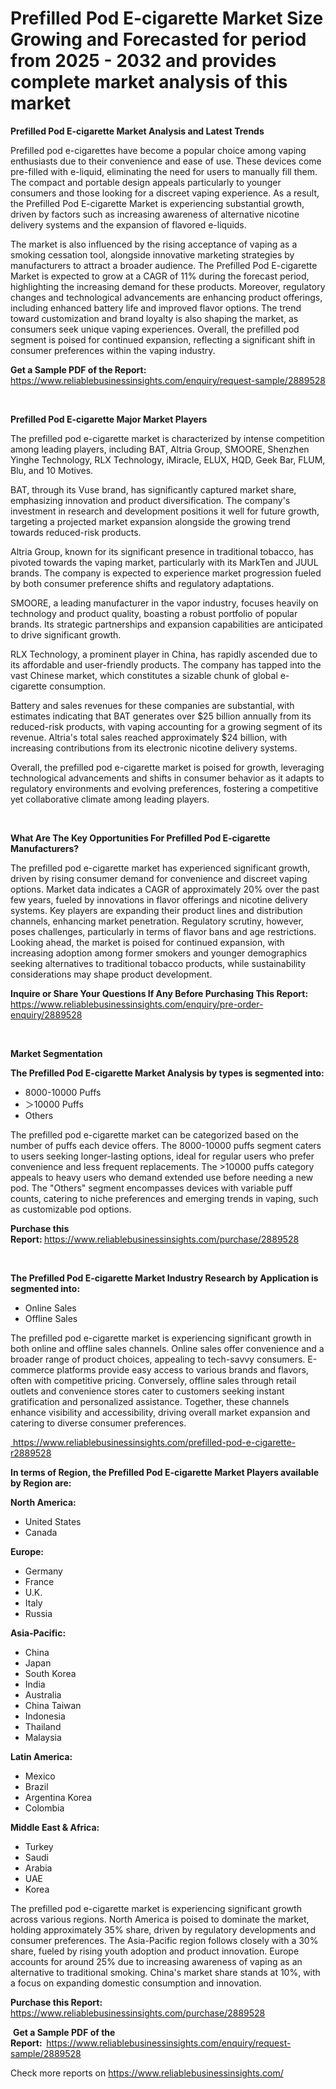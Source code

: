 <p><h1>Prefilled Pod E-cigarette Market Size Growing and Forecasted for period from 2025 - 2032 and provides complete market analysis of this market</h1></p><p><strong>Prefilled Pod E-cigarette Market Analysis and Latest Trends</strong></p>
<p><p>Prefilled pod e-cigarettes have become a popular choice among vaping enthusiasts due to their convenience and ease of use. These devices come pre-filled with e-liquid, eliminating the need for users to manually fill them. The compact and portable design appeals particularly to younger consumers and those looking for a discreet vaping experience. As a result, the Prefilled Pod E-cigarette Market is experiencing substantial growth, driven by factors such as increasing awareness of alternative nicotine delivery systems and the expansion of flavored e-liquids.</p><p>The market is also influenced by the rising acceptance of vaping as a smoking cessation tool, alongside innovative marketing strategies by manufacturers to attract a broader audience. The Prefilled Pod E-cigarette Market is expected to grow at a CAGR of 11% during the forecast period, highlighting the increasing demand for these products. Moreover, regulatory changes and technological advancements are enhancing product offerings, including enhanced battery life and improved flavor options. The trend toward customization and brand loyalty is also shaping the market, as consumers seek unique vaping experiences. Overall, the prefilled pod segment is poised for continued expansion, reflecting a significant shift in consumer preferences within the vaping industry.</p></p>
<p><strong>Get a Sample PDF of the Report:&nbsp;</strong> <a href="https://www.reliablebusinessinsights.com/enquiry/request-sample/2889528?utm_campaign=3003&utm_medium=2&utm_source=Github&utm_content=ia&utm_term=14032025&utm_id=prefilled-pod-e-cigarette">https://www.reliablebusinessinsights.com/enquiry/request-sample/2889528</a></p>
<p>&nbsp;</p>
<p><strong>Prefilled Pod E-cigarette Major Market Players</strong></p>
<p><p>The prefilled pod e-cigarette market is characterized by intense competition among leading players, including BAT, Altria Group, SMOORE, Shenzhen Yinghe Technology, RLX Technology, iMiracle, ELUX, HQD, Geek Bar, FLUM, Blu, and 10 Motives. </p><p>BAT, through its Vuse brand, has significantly captured market share, emphasizing innovation and product diversification. The company's investment in research and development positions it well for future growth, targeting a projected market expansion alongside the growing trend towards reduced-risk products.</p><p>Altria Group, known for its significant presence in traditional tobacco, has pivoted towards the vaping market, particularly with its MarkTen and JUUL brands. The company is expected to experience market progression fueled by both consumer preference shifts and regulatory adaptations.</p><p>SMOORE, a leading manufacturer in the vapor industry, focuses heavily on technology and product quality, boasting a robust portfolio of popular brands. Its strategic partnerships and expansion capabilities are anticipated to drive significant growth.</p><p>RLX Technology, a prominent player in China, has rapidly ascended due to its affordable and user-friendly products. The company has tapped into the vast Chinese market, which constitutes a sizable chunk of global e-cigarette consumption.</p><p>Battery and sales revenues for these companies are substantial, with estimates indicating that BAT generates over $25 billion annually from its reduced-risk products, with vaping accounting for a growing segment of its revenue. Altria's total sales reached approximately $24 billion, with increasing contributions from its electronic nicotine delivery systems. </p><p>Overall, the prefilled pod e-cigarette market is poised for growth, leveraging technological advancements and shifts in consumer behavior as it adapts to regulatory environments and evolving preferences, fostering a competitive yet collaborative climate among leading players.</p></p>
<p>&nbsp;</p>
<p><strong>What Are The Key Opportunities For Prefilled Pod E-cigarette Manufacturers?</strong></p>
<p><p>The prefilled pod e-cigarette market has experienced significant growth, driven by rising consumer demand for convenience and discreet vaping options. Market data indicates a CAGR of approximately 20% over the past few years, fueled by innovations in flavor offerings and nicotine delivery systems. Key players are expanding their product lines and distribution channels, enhancing market penetration. Regulatory scrutiny, however, poses challenges, particularly in terms of flavor bans and age restrictions. Looking ahead, the market is poised for continued expansion, with increasing adoption among former smokers and younger demographics seeking alternatives to traditional tobacco products, while sustainability considerations may shape product development.</p></p>
<p><strong>Inquire or Share Your Questions If Any Before Purchasing This Report:</strong> <a href="https://www.reliablebusinessinsights.com/enquiry/pre-order-enquiry/2889528?utm_campaign=3003&utm_medium=2&utm_source=Github&utm_content=ia&utm_term=14032025&utm_id=prefilled-pod-e-cigarette">https://www.reliablebusinessinsights.com/enquiry/pre-order-enquiry/2889528</a></p>
<p>&nbsp;</p>
<p><strong>Market Segmentation</strong></p>
<p><strong>The Prefilled Pod E-cigarette Market Analysis by types is segmented into:</strong></p>
<p><ul><li>8000-10000 Puffs</li><li>＞10000 Puffs</li><li>Others</li></ul></p>
<p><p>The prefilled pod e-cigarette market can be categorized based on the number of puffs each device offers. The 8000-10000 puffs segment caters to users seeking longer-lasting options, ideal for regular users who prefer convenience and less frequent replacements. The >10000 puffs category appeals to heavy users who demand extended use before needing a new pod. The "Others" segment encompasses devices with variable puff counts, catering to niche preferences and emerging trends in vaping, such as customizable pod options.</p></p>
<p><strong>Purchase this Report:&nbsp;</strong><a href="https://www.reliablebusinessinsights.com/purchase/2889528?utm_campaign=3003&utm_medium=2&utm_source=Github&utm_content=ia&utm_term=14032025&utm_id=prefilled-pod-e-cigarette">https://www.reliablebusinessinsights.com/purchase/2889528</a></p>
<p>&nbsp;</p>
<p><strong>The Prefilled Pod E-cigarette Market Industry Research by Application is segmented into:</strong></p>
<p><ul><li>Online Sales</li><li>Offline Sales</li></ul></p>
<p><p>The prefilled pod e-cigarette market is experiencing significant growth in both online and offline sales channels. Online sales offer convenience and a broader range of product choices, appealing to tech-savvy consumers. E-commerce platforms provide easy access to various brands and flavors, often with competitive pricing. Conversely, offline sales through retail outlets and convenience stores cater to customers seeking instant gratification and personalized assistance. Together, these channels enhance visibility and accessibility, driving overall market expansion and catering to diverse consumer preferences.</p></p>
<p><a href="https://www.reliablebusinessinsights.com/prefilled-pod-e-cigarette-r2889528?utm_campaign=3003&utm_medium=2&utm_source=Github&utm_content=ia&utm_term=14032025&utm_id=prefilled-pod-e-cigarette">&nbsp;https://www.reliablebusinessinsights.com/prefilled-pod-e-cigarette-r2889528</a></p>
<p><strong>In terms of Region, the Prefilled Pod E-cigarette Market Players available by Region are:</strong></p>
<p>
    <p> <strong> North America: </strong>
        <ul>
            <li>United States</li>
            <li>Canada</li>
        </ul>
        </p> 
    <p> <strong> Europe: </strong>
        <ul>
            <li>Germany</li>
            <li>France</li>
            <li>U.K.</li>
            <li>Italy</li>
            <li>Russia</li>
        </ul>
        </p> 
    <p> <strong> Asia-Pacific: </strong>
        <ul>
            <li>China</li>
            <li>Japan</li>
            <li>South Korea</li>
            <li>India</li>
            <li>Australia</li>
            <li>China Taiwan</li>
            <li>Indonesia</li>
            <li>Thailand</li>
            <li>Malaysia</li>
        </ul>
        </p> 
    <p> <strong> Latin America: </strong>
        <ul>
            <li>Mexico</li>
            <li>Brazil</li>
            <li>Argentina Korea</li>
            <li>Colombia</li>
        </ul>
        </p> 
    <p> <strong> Middle East & Africa: </strong>
        <ul>
            <li>Turkey</li>
            <li>Saudi</li>
            <li>Arabia</li>
            <li>UAE</li>
            <li>Korea</li>
        </ul>
    </p>
    </p>
<p><p>The prefilled pod e-cigarette market is experiencing significant growth across various regions. North America is poised to dominate the market, holding approximately 35% share, driven by regulatory developments and consumer preferences. The Asia-Pacific region follows closely with a 30% share, fueled by rising youth adoption and product innovation. Europe accounts for around 25% due to increasing awareness of vaping as an alternative to traditional smoking. China's market share stands at 10%, with a focus on expanding domestic consumption and innovation.</p></p>
<p><strong>Purchase this Report: </strong><a href="https://www.reliablebusinessinsights.com/purchase/2889528?utm_campaign=3003&utm_medium=2&utm_source=Github&utm_content=ia&utm_term=14032025&utm_id=prefilled-pod-e-cigarette">https://www.reliablebusinessinsights.com/purchase/2889528</a></p>
<p>&nbsp;<strong>Get a Sample PDF of the Report:&nbsp;&nbsp;</strong><a href="https://www.reliablebusinessinsights.com/enquiry/request-sample/2889528?utm_campaign=3003&utm_medium=2&utm_source=Github&utm_content=ia&utm_term=14032025&utm_id=prefilled-pod-e-cigarette">https://www.reliablebusinessinsights.com/enquiry/request-sample/2889528</a></p>
<p><strong></strong></p>
<p>Check more reports on <a href="https://www.reliablebusinessinsights.com/?utm_campaign=3003&utm_medium=2&utm_source=Github&utm_content=ia&utm_term=14032025&utm_id=prefilled-pod-e-cigarette">https://www.reliablebusinessinsights.com/</a></p>